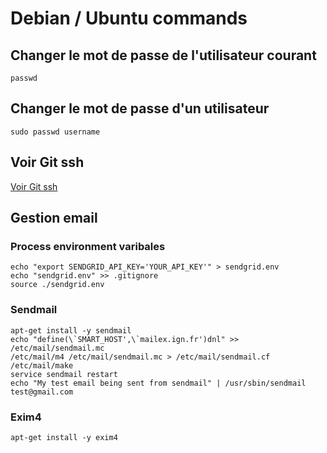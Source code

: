 # Debian / Ubuntu commands

## Changer le mot de passe de l'utilisateur courant
```shell
passwd
```

## Changer le mot de passe d'un utilisateur
```shell
sudo passwd username
```

## Voir Git ssh
[Voir Git ssh](../Git/README.md)


## Gestion email

### Process environment varibales
```shell
echo "export SENDGRID_API_KEY='YOUR_API_KEY'" > sendgrid.env
echo "sendgrid.env" >> .gitignore
source ./sendgrid.env
```

### Sendmail
```shell
apt-get install -y sendmail
echo "define(\`SMART_HOST',\`mailex.ign.fr')dnl" >> /etc/mail/sendmail.mc
/etc/mail/m4 /etc/mail/sendmail.mc > /etc/mail/sendmail.cf
/etc/mail/make
service sendmail restart
echo "My test email being sent from sendmail" | /usr/sbin/sendmail test@gmail.com
```

### Exim4
```shell
apt-get install -y exim4
```